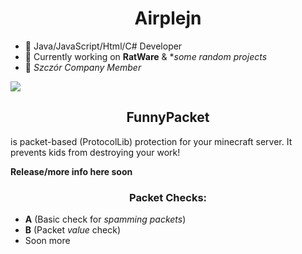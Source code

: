 <h1 align="center">Airplejn</h1> 

- 💬 Java/JavaScript/Html/C# Developer
- 🤔 Currently working on **RatWare** & **some random projects*
- 🐀 *Szczór Company Member*

[![](https://github-readme-stats.vercel.app/api?username=Airplejn&theme=dracula)](https://github.com/anuraghazra/github-readme-stats)
<!-- 
[![](https://github-readme-stats.vercel.app/api/top-langs/?username=Airplejn&layout=compact)](https://github.com/anuraghazra/github-readme-stats)
Not important rn 
-->


<h2 align="center">FunnyPacket</h2>

is packet-based (ProtocolLib) protection for your minecraft server.
It prevents kids from destroying your work!

**Release/more info here soon**
  
<h3 align="center">Packet Checks:</h3>
  
- **A** (Basic check for *spamming packets*)
- **B** (Packet *value* check)
- Soon more
